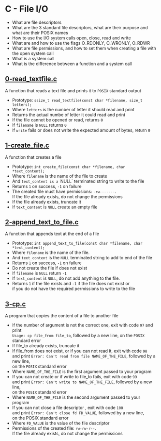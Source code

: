 # C - File I/O
  - What are file descriptors
  - What are the 3 standard file descriptors, what are their purpose and what are their POSIX names
  - How to use the I/O system calls open, close, read and write
  - What are and how to use the flags O_RDONLY, O_WRONLY, O_RDWR
  - What are file permissions, and how to set them when creating a file with the open system call
  - What is a system call
  - What is the difference between a function and a system call

## [0-read_textfile.c](https://github.com/awinabaab/alx-low_level_programming/blob/master/0x15-file_io/0-read_textfile.c)
   A function that reads a text file and prints it to `POSIX` standard output
   - Prototype: `ssize_t read_textfile(const char *filename, size_t letters);`
   - Where `letters` is the number of letter it should read and print
   - Returns the actual numbe of letter it could read and print
   - If the file cannot be opened or read, returns `0`
   - If `filename` is `NULL` returns `0`
   - If `write` fails or does not write the expected amount of bytes, return `0`

## [1-create_file.c](https://github.com/awinabaab/alx-low_level_programming/blob/master/0x15-file_io/1-create_file.c)
   A function that creates a file
   - Prototype: `int create_file(const char *filename, char *text_content);`
   - Where `filename` is the name of the file to create
   - And `text_content is a `NULL` terminated string to write to the file
   - Returns `1` on success, `-1` on failure
   - The created file must have permissions: `-rw-------`.\
    If the file already exists, do not change the permissions
   - If the file already exists, truncate it
   - If `text_content` is `NULL` create an empty file

## [2-append_text_to_file.c](https://github.com/awinabaab/alx-low_level_programming/blob/master/0x15-file_io/2-append_text_to_file.c)
   A function that appends text at the end of a file
   - Prototype: `int append_text_to_file(const char *filename, char *text_content);`
   - Where `filename` is the name of the file.
   - And `text_content` is the `NULL` terminated string to add to end of the file
   - Returns `1` on success, `-1` on failure
   - Do not create the file if does not exist
   - If `filename` is `NULL` return `-1`
   - If `text_content` is `NULL`, do not add anything to the file.
   - Returns `1` if the file exists and `-1` if the file does not exist or\
    if you do not have the required permissions to write to the file

## [3-cp.c](https://github.com/awinabaab/alx-low_level_programming/blob/master/0x15-file_io/3-cp.c)
   A program that copies the content of a file to another file
   - If the number of argument is not the correct one, exit with code `97` and print\
    `Usage: cp file_from file_to`, followed by a new line, on the `POSIX` standard error
   - If file_to already exists, truncate it
   - If file_from does not exist, or if you can not read it, exit with code `98`\
    and print `Error: Can't read from file NAME_OF_THE_FILE`, followed by a new line,\
     on the `POSIX` standard error
   - Where `NAME_OF_THE_FILE` is the first argument passed to your program
   - If you can not create or if write to file_to fails, exit with code `99`\
    and print `Error: Can't write to NAME_OF_THE_FILE`, followed by a new line,\
     on the `POSIX` standard error
   - Where `NAME_OF_THE_FILE` is the second argument passed to your program
   - If you can not close a file descriptor , exit with code `100`\
    and print `Error: Can't close fd FD_VALUE`, followed by a new line,\
     on the POSIX standard error
   - Where `FD_VALUE` is the value of the file descriptor
   - Permissions of the created file: `rw-rw-r--`.\
    If the file already exists, do not change the permissions